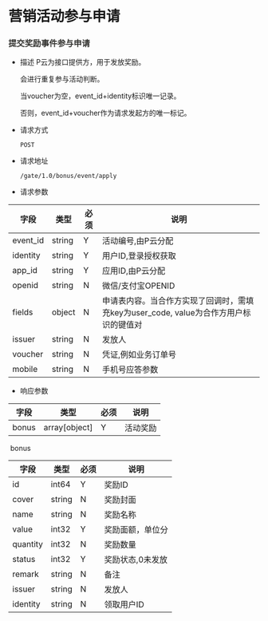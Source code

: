 # 营销活动参与申请


### <a name="bonus_apply"><font color="#33333">提交奖励事件参与申请</font></a>

* 描述
  P云为接⼝提供⽅，⽤于发放奖励。

  会进行重复参与活动判断。

  当voucher为空，event_id+identity标识唯⼀记录。

  否则，event_id+voucher作为请求发起⽅的唯⼀标记。

* 请求方式

  ``` POST ```

* 请求地址

  ``` /gate/1.0/bonus/event/apply ```

* 请求参数

| 字段     | 类型   | 必须 | 说明                                                         |
| -------- | ------ | ---- | ------------------------------------------------------------ |
| event_id | string | Y    | 活动编号,由P云分配                                           |
| identity | string | Y    | ⽤户ID,登录授权获取                                          |
| app_id   | string | Y    | 应⽤ID,由P云分配                                             |
| openid   | string | N    | 微信/⽀付宝OPENID                                            |
| fields   | object | N    | 申请表内容。当合作方实现了回调时，需填充key为user_code, value为合作方用户标识的键值对 |
| issuer   | string | N    | 发放⼈                                                       |
| voucher  | string | N    | 凭证,例如业务订单号                                          |
| mobile   | string | N    | ⼿机号应答参数                                               |

* 响应参数

| 字段  | 类型          | 必须 | 说明     |
| ----- | ------------- | ---- | -------- |
| bonus | array[object] | Y    | 活动奖励 |

​		bonus

| 字段     | 类型   | 必须 | 说明             |
| -------- | ------ | ---- | ---------------- |
| id       | int64  | Y    | 奖励ID           |
| cover    | string | N    | 奖励封⾯         |
| name     | string | N    | 奖励名称         |
| value    | int32  | Y    | 奖励⾯额，单位分 |
| quantity | int32  | N    | 奖励数量         |
| status   | int32  | Y    | 奖励状态,0未发放 |
| remark   | string | N    | 备注             |
| issuer   | string | N    | 发放⼈           |
| identity | string | N    | 领取⽤户ID       |
